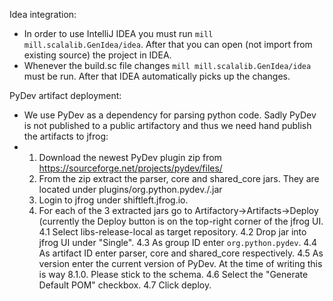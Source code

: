 Idea integration:
  - In order to use IntelliJ IDEA you must run `mill mill.scalalib.GenIdea/idea`.
    After that you can open (not import from existing source) the project in IDEA.
  - Whenever the build.sc file changes `mill mill.scalalib.GenIdea/idea` must be
    run. After that IDEA automatically picks up the changes.

PyDev artifact deployment:
  - We use PyDev as a dependency for parsing python code.
    Sadly PyDev is not published to a public artifactory and thus we need hand
    publish the artifacts to jfrog:
  - 1. Download the newest PyDev plugin zip from
       https://sourceforge.net/projects/pydev/files/
    2. From the zip extract the parser, core and shared_core jars.
       They are located under plugins/org.python.pydev.<jarName><version>/<jarName>.jar
    3. Login to jfrog under shiftleft.jfrog.io.
    4. For each of the 3 extracted jars go to Artifactory->Artifacts->Deploy
       (currently the Deploy button is on the top-right corner of the jfrog UI.
    4.1 Select libs-release-local as target repository.
    4.2 Drop jar into jfrog UI under "Single".
    4.3 As group ID enter `org.python.pydev`.
    4.4 As artifact ID enter parser, core and shared_core respectively.
    4.5 As version enter the current version of PyDev. At the time of
        writing this is way 8.1.0. Please stick to the schema.
    4.6 Select the "Generate Default POM" checkbox.
    4.7 Click deploy.
